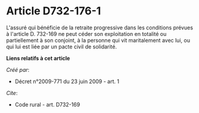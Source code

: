 # Article D732-176-1

L'assuré qui bénéficie de la retraite progressive dans les conditions prévues à l'article D. 732-169 ne peut céder son
exploitation en totalité ou partiellement à son conjoint, à la personne qui vit maritalement avec lui, ou qui lui est liée
par un pacte civil de solidarité.

**Liens relatifs à cet article**

_Créé par_:

  - Décret n°2009-771 du 23 juin 2009 - art. 1

_Cite_:

  - Code rural - art. D732-169
